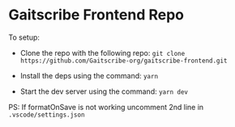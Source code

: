 # Gaitscribe Frontend Repo

To setup:

- Clone the repo with the following repo: `git clone https://github.com/Gaitscribe-org/gaitscribe-frontend.git`

- Install the deps using the command: `yarn`

- Start the dev server using the command: `yarn dev`

PS: If formatOnSave is not working uncomment 2nd line in `.vscode/settings.json`
